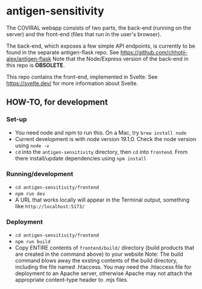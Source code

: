 # antigen-sensitivity

The COVIRAL webapp consists of two parts, the back-end (running on the server) and the front-end (files that run in the user's browser).

The back-end, which exposes a few simple API endpoints, is currently to be found in the separate
antigen-flask repo. See https://github.com/chhotii-alex/antigen-flask
Note that the Node/Express version of the back-end in this repo is **OBSOLETE**.

This repo contains the front-end, implemented in Svelte. See https://svelte.dev/ for more information about
Svelte.

## HOW-TO, for development

### Set-up
* You need node and npm to run this. On a Mac, try `brew install node`
* Current development is with node version 19.1.0. Check the node version using `node -v`
* `cd` into the `antigen-sensitivity` directory, then `cd` into `frontend`.
  From there install/update dependencies using `npm install`

### Running/development
* `cd antigen-sensitivity/frontend`
* `npm run dev`
* A URL that works locally will appear in the Terminal output, something like `http://localhost:5173/`

### Deployment
* `cd antigen-sensitivity/frontend`
* `npm run build`
* Copy ENTIRE contents of `frontend/build/` directory (build products that are created in the command above)
   to your website
Note: The build command blows away the exsting contents of the build directory, including the file named
.htaccess. You may need the .htaccess file for deployment to an Apache server, otherwise Apache may not
attach the appropriate content-type header to .mjs files. 
